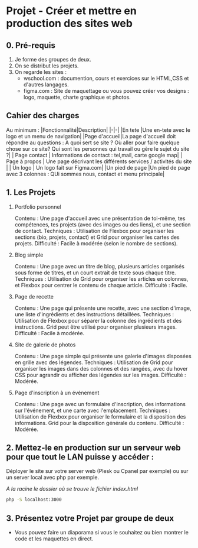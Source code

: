 # Projet - **Créer et mettre en production des sites web**

## 0. Pré-requis
1. Je forme des groupes de deux.
2. On se distribut les projets.
3. On regarde les sites :
   - wschool.com : documention, cours et exercices sur le HTML,CSS et d'autres langages.
   - figma.com : Site de maquettage ou vous pouvez créer vos designs : logo, maquette, charte graphique et photos.

## Cahier des charges
Au minimum : 
|Fonctionnalité|Description|
|-|-|
|En tete |Une en-tete avec le logo et un menu de navigation|
|Page d'accueil|La page d'accueil doit répondre au questions : A quoi sert se site ? Où aller pour faire quelque chose sur ce site? Qui sont les personnes qui travail ou gère le sujet du site ?|
| Page contact | Informations de contact : tel,mail, carte google map|
| Page à propos | Une page décrivant les différents services / activités du site |
| Un logo | Un logo fait sur Figma.com|
|Un pied de page |Un pied de page avec 3 colonnes : QUi sommes nous, contact et menu principale|

## 1. Les Projets
1. Portfolio personnel

    Contenu : Une page d'accueil avec une présentation de toi-même, tes compétences, tes projets (avec des images ou des liens), et une section de contact.
    Techniques : Utilisation de Flexbox pour organiser les sections (bio, projets, contact) et Grid pour organiser les cartes des projets.
    Difficulté : Facile à modérée (selon le nombre de sections).

2. Blog simple

    Contenu : Une page avec un titre de blog, plusieurs articles organisés sous forme de titres, et un court extrait de texte sous chaque titre.
    Techniques : Utilisation de Grid pour organiser les articles en colonnes, et Flexbox pour centrer le contenu de chaque article.
    Difficulté : Facile.

3. Page de recette

    Contenu : Une page qui présente une recette, avec une section d'image, une liste d'ingrédients et des instructions détaillées.
    Techniques : Utilisation de Flexbox pour séparer la colonne des ingrédients et des instructions. Grid peut être utilisé pour organiser plusieurs images.
    Difficulté : Facile à modérée.

4. Site de galerie de photos

    Contenu : Une page simple qui présente une galerie d'images disposées en grille avec des légendes.
    Techniques : Utilisation de Grid pour organiser les images dans des colonnes et des rangées, avec du hover CSS pour agrandir ou afficher des légendes sur les images.
    Difficulté : Modérée.

5. Page d'inscription à un événement

    Contenu : Une page avec un formulaire d'inscription, des informations sur l'événement, et une carte avec l'emplacement.
    Techniques : Utilisation de Flexbox pour organiser le formulaire et la disposition des informations. Grid pour la disposition générale du contenu.
    Difficulté : Modérée.

## 2. **Mettez-le en production sur un serveur web pour que tout le LAN puisse y accéder :**
Déployer le site sur votre server web (Plesk ou Cpanel par exemple) ou sur un server local avec php par exemple.

*A la racine le dossier où se trouve le fichier index.html*

```bash
php -S localhost:3000
```

## 3. Présentez votre Projet par groupe de deux
- Vous pouvez faire un diaporama si vous le souhaitez ou bien montrer le code et les maquettes en direct.